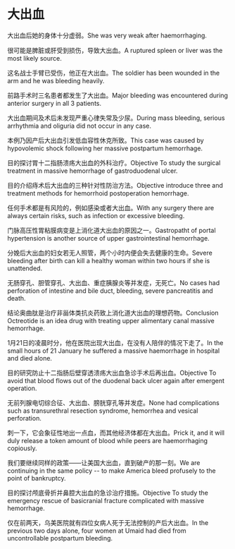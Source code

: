 # 大出血

<p><span class="chinese">大出血后她的身体十分虚弱。</span><span class="english">She was very weak after haemorrhaging.</span></p>

<p><span class="chinese">很可能是脾脏或肝受到损伤，导致大出血。</span><span class="english">A ruptured spleen or liver was the most likely source.</span></p>

<p><span class="chinese">这名战士手臂已受伤，他正在大出血。</span><span class="english">The soldier has been wounded in the arm and he was bleeding heavily.</span></p>

<p><span class="chinese">前路手术时三名患者都发生了大出血。</span><span class="english">Major bleeding was encountered during anterior surgery in all 3 patients.</span></p>

<p><span class="chinese">大出血期间及术后未发现严重心律失常及少尿。</span><span class="english">During mass bleeding, serious arrhythmia and oliguria did not occur in any case.</span></p>

<p><span class="chinese">本例乃因产后大出血引发低血容性休克所致。</span><span class="english">This case was caused by hypovolemic shock following her massive postpartum hemorrhage.</span></p>

<p><span class="chinese">目的探讨胃十二指肠溃疡大出血的外科治疗。</span><span class="english">Objective To study the surgical treatment in massive hemorrhage of gastroduodenal ulcer.</span></p>

<p><span class="chinese">目的介绍痔术后大出血的三种针对性防治方法。</span><span class="english">Objective introduce three and treatment methods for hemorrhoid postoperation hemorrhage.</span></p>

<p><span class="chinese">任何手术都是有风险的，例如感染或者大出血。</span><span class="english">With any surgery there are always certain risks, such as infection or excessive bleeding.</span></p>

<p><span class="chinese">门脉高压性胃粘膜病变是上消化道大出血的原因之一。</span><span class="english">Gastropatht of portal hypertension is another source of upper gastrointestinal hemorrhage.</span></p>

<p><span class="chinese">分娩后大出血的妇女若无人照管，两个小时内便会失去健康的生命。</span><span class="english">Severe bleeding after birth can kill a healthy woman within two hours if she is unattended.</span></p>

<p><span class="chinese">无肠穿孔、胆管穿孔、大出血、重症胰腺炎等并发症，无死亡。</span><span class="english">No cases had perforation of intestine and bile duct, bleeding, severe pancreatitis and death.</span></p>

<p><span class="chinese">结论奥曲肽是治疗非甾体类抗炎药致上消化道大出血的理想药物。</span><span class="english">Conclusion Octreotide is an idea drug with treating upper alimentary canal massive hemorrhage.</span></p>

<p><span class="chinese">1月21日的凌晨时分，他在医院出现大出血，在没有人陪伴的情况下走了。</span><span class="english">In the small hours of 21 January he suffered a massive haemorrhage in hospital and died alone.</span></p>

<p><span class="chinese">目的研究防止十二指肠后壁穿透溃疡大出血急诊手术后再出血。</span><span class="english">Objective To avoid that blood flows out of the duodenal back ulcer again after emergent operation.</span></p>

<p><span class="chinese">无前列腺电切综合征、大出血、膀胱穿孔等并发症。</span><span class="english">None had complications such as transurethral resection syndrome, hemorrhea and vesical perforation.</span></p>

<p><span class="chinese">刺一下，它会象征性地出一点血，而其他经济体都在大出血。</span><span class="english">Prick it, and it will duly release a token amount of blood while peers are haemorrhaging copiously.</span></p>

<p><span class="chinese">我们要继续同样的政策——让美国大出血，直到破产的那一刻。</span><span class="english">We are continuing in the same policy -- to make America bleed profusely to the point of bankruptcy.</span></p>

<p><span class="chinese">目的探讨颅底骨折并鼻腔大出血的急诊治疗措施。</span><span class="english">Objective To study the emergency rescue of basicranial fracture complicated with massive hemorrhage.</span></p>

<p><span class="chinese">仅在前两天，乌美医院就有四位女病人死于无法控制的产后大出血。</span><span class="english">In the previous two days alone, four women at Umaid had died from uncontrollable postpartum bleeding.</span></p>

